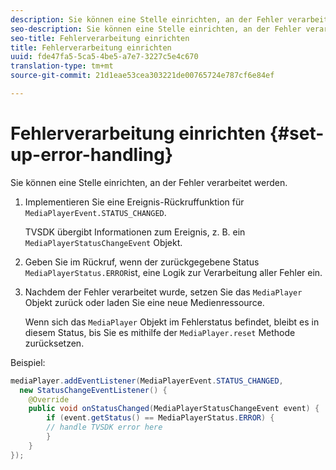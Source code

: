 ```yaml
---
description: Sie können eine Stelle einrichten, an der Fehler verarbeitet werden.
seo-description: Sie können eine Stelle einrichten, an der Fehler verarbeitet werden.
seo-title: Fehlerverarbeitung einrichten
title: Fehlerverarbeitung einrichten
uuid: fde47fa5-5ca5-4be5-a7e7-3227c5e4c670
translation-type: tm+mt
source-git-commit: 21d1eae53cea303221de00765724e787cf6e84ef

---
```



# Fehlerverarbeitung einrichten {#set-up-error-handling}

Sie können eine Stelle einrichten, an der Fehler verarbeitet werden.

1. Implementieren Sie eine Ereignis-Rückruffunktion für `MediaPlayerEvent.STATUS_CHANGED`.

   TVSDK übergibt Informationen zum Ereignis, z. B. ein `MediaPlayerStatusChangeEvent` Objekt.
1. Geben Sie im Rückruf, wenn der zurückgegebene Status `MediaPlayerStatus.ERROR`ist, eine Logik zur Verarbeitung aller Fehler ein.
1. Nachdem der Fehler verarbeitet wurde, setzen Sie das `MediaPlayer` Objekt zurück oder laden Sie eine neue Medienressource.

   Wenn sich das `MediaPlayer` Objekt im Fehlerstatus befindet, bleibt es in diesem Status, bis Sie es mithilfe der `MediaPlayer.reset` Methode zurücksetzen.

<!--<a id="example_E74BB605ED08450295B8902F1E4BB8F5"></a>-->

Beispiel:

```java
mediaPlayer.addEventListener(MediaPlayerEvent.STATUS_CHANGED,  
  new StatusChangeEventListener() { 
    @Override 
    public void onStatusChanged(MediaPlayerStatusChangeEvent event) { 
        if (event.getStatus() == MediaPlayerStatus.ERROR) { 
        // handle TVSDK error here 
        } 
    } 
});
```


